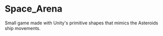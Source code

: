 # Space_Arena
Small game made with Unity's primitive shapes that mimics the Asteroids ship movements.
